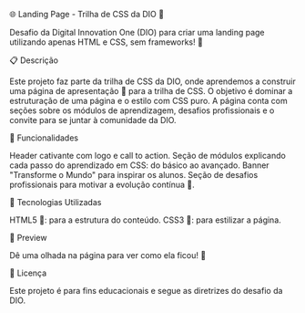 🌐 Landing Page - Trilha de CSS da DIO 🌟

Desafio da Digital Innovation One (DIO) para criar uma landing page utilizando apenas HTML e CSS, sem frameworks! 🎯

📋 Descrição

Este projeto faz parte da trilha de CSS da DIO, onde aprendemos a construir uma página de apresentação 📄 para a trilha de CSS. O objetivo é dominar a estruturação de uma página e o estilo com CSS puro. A página conta com seções sobre os módulos de aprendizagem, desafios profissionais e o convite para se juntar à comunidade da DIO.

📌 Funcionalidades

Header cativante com logo e call to action.
Seção de módulos explicando cada passo do aprendizado em CSS: do básico ao avançado.
Banner "Transforme o Mundo" para inspirar os alunos.
Seção de desafios profissionais para motivar a evolução contínua 🚀.

🎨 Tecnologias Utilizadas

HTML5 🧱: para a estrutura do conteúdo.
CSS3 🎨: para estilizar a página.

👀 Preview

Dê uma olhada na página para ver como ela ficou! 📸

📄 Licença

Este projeto é para fins educacionais e segue as diretrizes do desafio da DIO.
